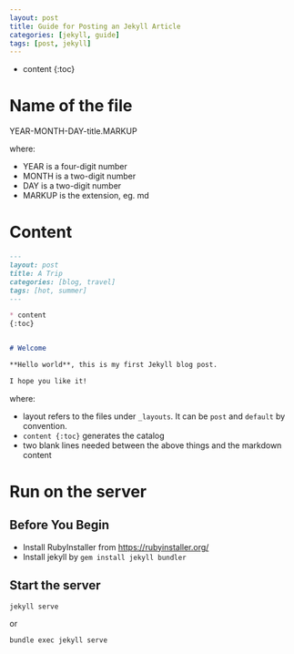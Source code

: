```yaml
---
layout: post
title: Guide for Posting an Jekyll Article
categories: [jekyll, guide]
tags: [post, jekyll]
---
```


* content
{:toc}


# Name of the file

YEAR-MONTH-DAY-title.MARKUP

where:

- YEAR is a four-digit number
- MONTH is a two-digit number
- DAY is a two-digit number
- MARKUP is the extension, eg. md

# Content

```md
---
layout: post
title: A Trip
categories: [blog, travel]
tags: [hot, summer]
---

* content
{:toc}


# Welcome

**Hello world**, this is my first Jekyll blog post.

I hope you like it!
```

where:

- layout refers to the files under `_layouts`. It can be `post` and `default` by convention.
- `content {:toc}` generates the catalog
- two blank lines needed between the above things and the markdown content

# Run on the server

## Before You Begin

- Install RubyInstaller from https://rubyinstaller.org/
- Install jekyll by `gem install jekyll bundler`

## Start the server

```bash
jekyll serve
```

or 

```bash
bundle exec jekyll serve
```